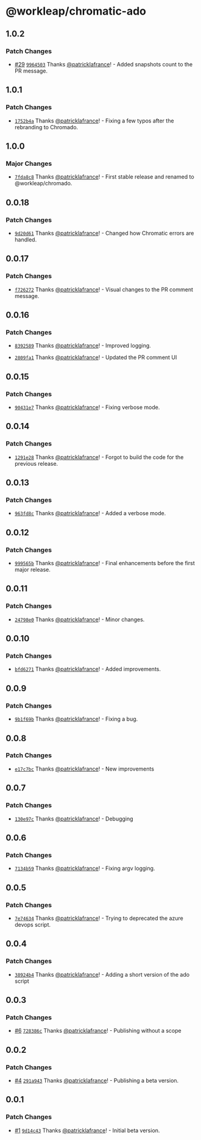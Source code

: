 # @workleap/chromatic-ado

## 1.0.2

### Patch Changes

- [#29](https://github.com/gsoft-inc/wl-chromado/pull/29) [`9964503`](https://github.com/gsoft-inc/wl-chromado/commit/9964503c1d7bcf72de5f2fd1e3a53862e8e436b4) Thanks [@patricklafrance](https://github.com/patricklafrance)! - Added snapshots count to the PR message.

## 1.0.1

### Patch Changes

- [`1752b4a`](https://github.com/gsoft-inc/wl-chromado/commit/1752b4aab74843ce3054edbc4456697fd6cbbde7) Thanks [@patricklafrance](https://github.com/patricklafrance)! - Fixing a few typos after the rebranding to Chromado.

## 1.0.0

### Major Changes

- [`7fda8c8`](https://github.com/gsoft-inc/wl-chromado/commit/7fda8c8863b254ee7b48110dbf506515ec1cb01f) Thanks [@patricklafrance](https://github.com/patricklafrance)! - First stable release and renamed to @workleap/chromado.

## 0.0.18

### Patch Changes

- [`9d20d61`](https://github.com/gsoft-inc/wl-chromatic-ado/commit/9d20d613bbc3ecaf68bada4425e0c030d7329ab7) Thanks [@patricklafrance](https://github.com/patricklafrance)! - Changed how Chromatic errors are handled.

## 0.0.17

### Patch Changes

- [`f726272`](https://github.com/gsoft-inc/wl-chromatic-ado/commit/f726272d872e87a24b32e1112cc78501ffc75a31) Thanks [@patricklafrance](https://github.com/patricklafrance)! - Visual changes to the PR comment message.

## 0.0.16

### Patch Changes

- [`8392589`](https://github.com/gsoft-inc/wl-chromatic-ado/commit/8392589ffdcdfac4b8840f344f007615dce71af6) Thanks [@patricklafrance](https://github.com/patricklafrance)! - Improved logging.

- [`2809fa1`](https://github.com/gsoft-inc/wl-chromatic-ado/commit/2809fa11bc388e9e36f2eb9a0073c190331a6885) Thanks [@patricklafrance](https://github.com/patricklafrance)! - Updated the PR comment UI

## 0.0.15

### Patch Changes

- [`90431e7`](https://github.com/gsoft-inc/wl-chromatic-ado/commit/90431e715fe10851c15e5fe8254725459d3cb563) Thanks [@patricklafrance](https://github.com/patricklafrance)! - Fixing verbose mode.

## 0.0.14

### Patch Changes

- [`1291e28`](https://github.com/gsoft-inc/wl-chromatic-ado/commit/1291e2838997a9b60aa012a09e978c07cd97714d) Thanks [@patricklafrance](https://github.com/patricklafrance)! - Forgot to build the code for the previous release.

## 0.0.13

### Patch Changes

- [`963fd8c`](https://github.com/gsoft-inc/wl-chromatic-ado/commit/963fd8c903306317266b063895b346ba15476eb8) Thanks [@patricklafrance](https://github.com/patricklafrance)! - Added a verbose mode.

## 0.0.12

### Patch Changes

- [`999565b`](https://github.com/gsoft-inc/wl-chromatic-ado/commit/999565b5e21a1b1fe2e5e8e07c2a6d64a652957a) Thanks [@patricklafrance](https://github.com/patricklafrance)! - Final enhancements before the first major release.

## 0.0.11

### Patch Changes

- [`24798e0`](https://github.com/gsoft-inc/wl-chromatic-ado/commit/24798e0a19dbf31ef8f8ce6288e2dcc522dea056) Thanks [@patricklafrance](https://github.com/patricklafrance)! - Minor changes.

## 0.0.10

### Patch Changes

- [`bfd6271`](https://github.com/gsoft-inc/wl-chromatic-ado/commit/bfd6271c2e83f33d41f08d000d097cb52c7e19f9) Thanks [@patricklafrance](https://github.com/patricklafrance)! - Added improvements.

## 0.0.9

### Patch Changes

- [`9b1f69b`](https://github.com/gsoft-inc/wl-chromatic-ado/commit/9b1f69beb858d8f02fd222e13f0da7719c70c814) Thanks [@patricklafrance](https://github.com/patricklafrance)! - Fixing a bug.

## 0.0.8

### Patch Changes

- [`e17c7bc`](https://github.com/gsoft-inc/wl-chromatic-ado/commit/e17c7bcd8c5a5681881d8414975851a039a22259) Thanks [@patricklafrance](https://github.com/patricklafrance)! - New improvements

## 0.0.7

### Patch Changes

- [`130e97c`](https://github.com/gsoft-inc/wl-chromatic-ado/commit/130e97cc6a42902a4747c2f8114eea03121198ac) Thanks [@patricklafrance](https://github.com/patricklafrance)! - Debugging

## 0.0.6

### Patch Changes

- [`7134b59`](https://github.com/gsoft-inc/wl-chromatic-ado/commit/7134b59ae38d7d0217eb34cc126a7f19b7b27c60) Thanks [@patricklafrance](https://github.com/patricklafrance)! - Fixing argv logging.

## 0.0.5

### Patch Changes

- [`7e74634`](https://github.com/gsoft-inc/wl-chromatic-ado/commit/7e746349f719416838589d0ae05ab294206af56a) Thanks [@patricklafrance](https://github.com/patricklafrance)! - Trying to deprecated the azure devops script.

## 0.0.4

### Patch Changes

- [`38924b4`](https://github.com/gsoft-inc/wl-chromatic-ado/commit/38924b4586af91cf254fbe29f1143cc50c29f0b2) Thanks [@patricklafrance](https://github.com/patricklafrance)! - Adding a short version of the ado script

## 0.0.3

### Patch Changes

- [#6](https://github.com/gsoft-inc/wl-chromatic-ado/pull/6) [`728386c`](https://github.com/gsoft-inc/wl-chromatic-ado/commit/728386c13e85ccdf555483153db3b2b12b0478ea) Thanks [@patricklafrance](https://github.com/patricklafrance)! - Publishing without a scope

## 0.0.2

### Patch Changes

- [#4](https://github.com/gsoft-inc/wl-chromatic-ado/pull/4) [`291a943`](https://github.com/gsoft-inc/wl-chromatic-ado/commit/291a943175369787c8b9e7a2ccee598163614b4c) Thanks [@patricklafrance](https://github.com/patricklafrance)! - Publishing a beta version.

## 0.0.1

### Patch Changes

- [#1](https://github.com/gsoft-inc/wl-chromatic-ado/pull/1) [`9d14c43`](https://github.com/gsoft-inc/wl-chromatic-ado/commit/9d14c43390c940f5396e728d6990a4ad221da1aa) Thanks [@patricklafrance](https://github.com/patricklafrance)! - Initial beta version.
